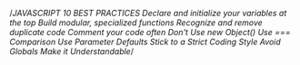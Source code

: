 /*JAVASCRIPT 10 BEST PRACTICES
Declare and initialize your variables at the top
Build modular, specialized functions
Recognize and remove duplicate code
Comment your code often
Don't Use new Object()
Use === Comparison
Use Parameter Defaults
Stick to a Strict Coding Style
Avoid Globals
Make it Understandable*/
